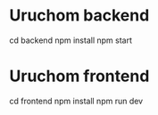 # Uruchom backend

cd backend
npm install
npm start

# Uruchom frontend

cd frontend
npm install
npm run dev
